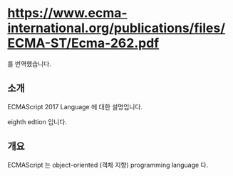 # https://www.ecma-international.org/publications/files/ECMA-ST/Ecma-262.pdf
를 번역했습니다.
## 소개
ECMAScript 2017 Language 에 대한 설명입니다.

eighth edtion 입니다.
## 개요
ECMAScript 는 object-oriented (객체 지향) programming language 다.

